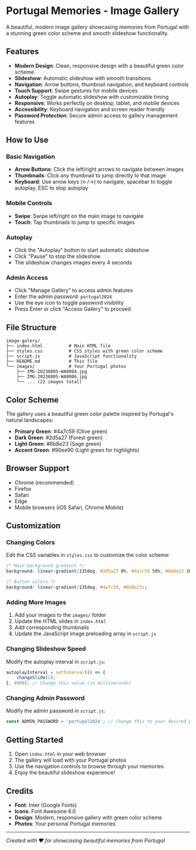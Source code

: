 # Portugal Memories - Image Gallery

A beautiful, modern image gallery showcasing memories from Portugal with a stunning green color scheme and smooth slideshow functionality.

## Features

- **Modern Design**: Clean, responsive design with a beautiful green color scheme
- **Slideshow**: Automatic slideshow with smooth transitions
- **Navigation**: Arrow buttons, thumbnail navigation, and keyboard controls
- **Touch Support**: Swipe gestures for mobile devices
- **Autoplay**: Toggle automatic slideshow with customizable timing
- **Responsive**: Works perfectly on desktop, tablet, and mobile devices
- **Accessibility**: Keyboard navigation and screen reader friendly
- **Password Protection**: Secure admin access to gallery management features

## How to Use

### Basic Navigation
- **Arrow Buttons**: Click the left/right arrows to navigate between images
- **Thumbnails**: Click any thumbnail to jump directly to that image
- **Keyboard**: Use arrow keys (←/→) to navigate, spacebar to toggle autoplay, ESC to stop autoplay

### Mobile Controls
- **Swipe**: Swipe left/right on the main image to navigate
- **Touch**: Tap thumbnails to jump to specific images

### Autoplay
- Click the "Autoplay" button to start automatic slideshow
- Click "Pause" to stop the slideshow
- The slideshow changes images every 4 seconds

### Admin Access
- Click "Manage Gallery" to access admin features
- Enter the admin password: `portugal2024`
- Use the eye icon to toggle password visibility
- Press Enter or click "Access Gallery" to proceed

## File Structure

```
image-galery/
├── index.html          # Main HTML file
├── styles.css          # CSS styles with green color scheme
├── script.js           # JavaScript functionality
├── README.md           # This file
└── images/             # Your Portugal photos
    ├── IMG-20230805-WA0004.jpg
    ├── IMG-20230805-WA0006.jpg
    └── ... (22 images total)
```

## Color Scheme

The gallery uses a beautiful green color palette inspired by Portugal's natural landscapes:
- **Primary Green**: #4a7c59 (Olive green)
- **Dark Green**: #2d5a27 (Forest green)
- **Light Green**: #6b8e23 (Sage green)
- **Accent Green**: #90ee90 (Light green for highlights)

## Browser Support

- Chrome (recommended)
- Firefox
- Safari
- Edge
- Mobile browsers (iOS Safari, Chrome Mobile)

## Customization

### Changing Colors
Edit the CSS variables in `styles.css` to customize the color scheme:

```css
/* Main background gradient */
background: linear-gradient(135deg, #2d5a27 0%, #4a7c59 50%, #6b8e23 100%);

/* Button colors */
background: linear-gradient(135deg, #4a7c59, #6b8e23);
```

### Adding More Images
1. Add your images to the `images/` folder
2. Update the HTML slides in `index.html`
3. Add corresponding thumbnails
4. Update the JavaScript image preloading array in `script.js`

### Changing Slideshow Speed
Modify the autoplay interval in `script.js`:

```javascript
autoplayInterval = setInterval(() => {
    changeSlide(1);
}, 4000); // Change this value (in milliseconds)
```

### Changing Admin Password
Modify the admin password in `script.js`:

```javascript
const ADMIN_PASSWORD = 'portugal2024'; // Change this to your desired password
```

## Getting Started

1. Open `index.html` in your web browser
2. The gallery will load with your Portugal photos
3. Use the navigation controls to browse through your memories
4. Enjoy the beautiful slideshow experience!

## Credits

- **Font**: Inter (Google Fonts)
- **Icons**: Font Awesome 6.0
- **Design**: Modern, responsive gallery with green color scheme
- **Photos**: Your personal Portugal memories

---

*Created with ❤️ for showcasing beautiful memories from Portugal* 